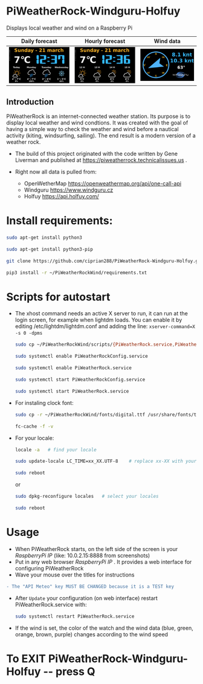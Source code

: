 # PiWeatherRock-Windguru-Holfuy
 Displays local weather and wind on a Raspberry Pi
 
| Daily forecast                                               | Hourly forecast                                        | Wind data   |
| ------------------------------------------------------------ | ------------------------------------------------------ | ----------- |
| ![screenshot1](screenshots/screenshot1.jpeg) |![screenshot2](screenshots/screenshot2.jpeg)| ![screenshot3](screenshots/screenshot3.jpeg) |             |

## Introduction

PiWeatherRock is an internet-connected weather station. Its purpose is to display local
weather and wind condtions. It was created with the goal of having a simple way to check 
the weather and wind before a nautical activity (kiting, windsurfing, sailing). 
The end result is a modern version of a weather rock.

* The build of this project originated with the code written by Gene Liverman and
  published at
  https://piweatherrock.technicalissues.us .
  
* Right now all data is pulled from:
     - OpenWetherMap  https://openweathermap.org/api/one-call-api
     - Windguru https://www.windguru.cz
     - Holfuy https://api.holfuy.com/

# Install requirements:

   ```sh
   sudo apt-get install python3
   ```
   ```sh
   sudo apt-get install python3-pip
   ```
   ```sh
   git clone https://github.com/ciprian288/PiWeatherRock-Windguru-Holfuy.git PiWeatherRockWind
   ```
   ```sh
   pip3 install -r ~/PiWeatherRockWind/requirements.txt
   ```   

# Scripts for autostart

* The xhost command needs an active X server to run, it can run at the login screen, for example when lightdm loads. You can enable it by editing /etc/lightdm/lightdm.conf and adding the line:    `xserver-command=X -s 0 -dpms`

   ```sh
   sudo cp ~/PiWeatherRockWind/scripts/{PiWeatherRock.service,PiWeatherRockConfig.service} /etc/systemd/system/
   ```
   ```sh
   sudo systemctl enable PiWeatherRockConfig.service
   ```
   ```sh
   sudo systemctl enable PiWeatherRock.service
   ```
   ```sh
   sudo systemctl start PiWeatherRockConfig.service
   ```
   ```sh
   sudo systemctl start PiWeatherRock.service
   ```
* For instaling clock font:
   ```sh
   sudo cp -r ~/PiWeatherRockWind/fonts/digital.ttf /usr/share/fonts/truetype/digital.ttf
   ```
   ```sh
   fc-cache -f -v
   ```
* For your locale:
   ```sh
   locale -a   # find your locale
   ```
   ```sh
   sudo update-locale LC_TIME=xx_XX.UTF-8    # replace xx-XX with your locale 
   ```
   ```sh
   sudo reboot
   ```
   or
   ```sh
   sudo dpkg-reconfigure locales   # select your locales 
   ```
   ```sh
   sudo reboot
   ```
# Usage

* When PiWeatherRock starts, on the left side of the screen is your *RaspberryPi IP* (like: 10.0.2.15:8888 from screenshots) 
* Put in any web browser *RaspberryPi IP* . It provides a web interface for configuring PiWeatherRock
* Wave your mouse over the titles for instructions
```diff
- The "API Meteo" key MUST BE CHANGED because it is a TEST key 
```
* After `Update` your configuration (on web interface) restart PiWeatherRock.service with:

   ```sh
   sudo systemctl restart PiWeatherRock.service
   ```
* If the wind is set, the color of the watch and the wind data (blue, green, orange, brown, purple) changes according to the wind speed       

# To EXIT PiWeatherRock-Windguru-Holfuy -- press Q

